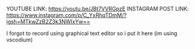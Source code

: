 YOUTUBE LINK: https://youtu.be/JBt7VVRGpzE
INSTAGRAM POST LINK: https://www.instagram.com/p/C_YxRhqTDmM/?igsh=MTkwZzB2Z3k3NWIxYw==

I forgot to record using graphical text editor so i put it here (im using vscodium)